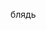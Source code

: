 блядь

<!---
zxcgsi/zxcgsi is a ✨ special ✨ repository because its `README.md` (this file) appears on your GitHub profile.
You can click the Preview link to take a look at your changes.
--->
